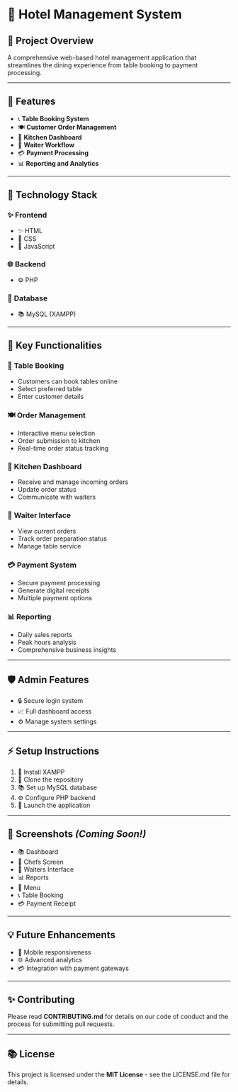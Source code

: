# 🏨 Hotel Management System

## 📝 Project Overview
A comprehensive web-based hotel management application that streamlines the dining experience from table booking to payment processing.

---

## 🔧 Features
- 📞 **Table Booking System**
- 🍽️ **Customer Order Management**
- 🍲 **Kitchen Dashboard**
- 🤖 **Waiter Workflow**
- 💳 **Payment Processing**
- 📊 **Reporting and Analytics**

---

## 🎨 Technology Stack
### ✨ **Frontend**
- ✨ HTML
- 🌟 CSS
- 🎨 JavaScript

### 🌐 **Backend**
- ⚙️ PHP

### 🏢 **Database**
- 📚 MySQL (XAMPP)

---

## 🔎 Key Functionalities
### 📅 **Table Booking**
- Customers can book tables online
- Select preferred table
- Enter customer details

### 🍽️ **Order Management**
- Interactive menu selection
- Order submission to kitchen
- Real-time order status tracking

### 🍲 **Kitchen Dashboard**
- Receive and manage incoming orders
- Update order status
- Communicate with waiters

### 🤖 **Waiter Interface**
- View current orders
- Track order preparation status
- Manage table service

### 💳 **Payment System**
- Secure payment processing
- Generate digital receipts
- Multiple payment options

### 📊 **Reporting**
- Daily sales reports
- Peak hours analysis
- Comprehensive business insights

---

## 🛡️ Admin Features
- 🔒 Secure login system
- 📈 Full dashboard access
- ⚙️ Manage system settings

---

## ⚡ Setup Instructions
1. 📕 Install XAMPP
2. 💾 Clone the repository
3. 📚 Set up MySQL database
4. ⚙️ Configure PHP backend
5. 👀 Launch the application

---

## 🌟 Screenshots *(Coming Soon!)*
- 📚 Dashboard
- 🍲 Chefs Screen
- 🤖 Waiters Interface
- 📊 Reports
- 🎨 Menu
- 📞 Table Booking
- 💳 Payment Receipt

---

## 💡 Future Enhancements
- 📱 Mobile responsiveness
- 🌐 Advanced analytics
- 💳 Integration with payment gateways

---

## ✨ Contributing
Please read **CONTRIBUTING.md** for details on our code of conduct and the process for submitting pull requests.

---

## 📚 License
This project is licensed under the **MIT License** - see the LICENSE.md file for details.

